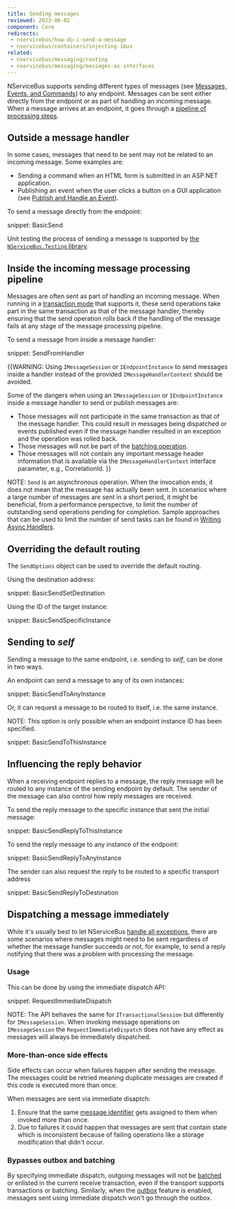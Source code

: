 ```yaml
---
title: Sending messages
reviewed: 2023-06-02
component: Core
redirects:
 - nservicebus/how-do-i-send-a-message
 - nservicebus/containers/injecting-ibus
related:
 - nservicebus/messaging/routing
 - nservicebus/messaging/messages-as-interfaces
---
```


NServiceBus supports sending different types of messages (see [Messages, Events, and Commands](messages-events-commands.md)) to any endpoint. Messages can be sent either directly from the endpoint or as part of handling an incoming message. When a message arrives at an endpoint, it goes through a [pipeline of processing steps](/nservicebus/pipeline/).

## Outside a message handler

In some cases, messages that need to be sent may not be related to an incoming message. Some examples are:

* Sending a command when an HTML form is submitted in an ASP.NET application.
* Publishing an event when the user clicks a button on a GUI application (see [Publish and Handle an Event](publish-subscribe/publish-handle-event.md)).

To send a message directly from the endpoint:

snippet: BasicSend

Unit testing the process of sending a message is supported by [the `NServiceBus.Testing` library](/nservicebus/testing/#testing-message-session-operations).

## Inside the incoming message processing pipeline

Messages are often sent as part of handling an incoming message. When running in a [transaction mode](/transports/transactions.md) that supports it, these send operations take part in the same transaction as that of the message handler, thereby ensuring that the send operation rolls back if the handling of the message fails at any stage of the message processing pipeline.

To send a message from inside a message handler:

snippet: SendFromHandler

{{WARNING: Using `IMessageSession` or `IEndpointInstance` to send messages inside a handler instead of the provided `IMessageHandlerContext` should be avoided.

Some of the dangers when using an `IMessageSession` or `IEndpointInstance` inside a message handler to send or publish messages are:

 * Those messages will not participate in the same transaction as that of the message handler. This could result in messages being dispatched or events published even if the message handler resulted in an exception and the operation was rolled back.
 * Those messages will not be part of the [batching operation](/nservicebus/messaging/batched-dispatch.md).
 * Those messages will not contain any important message header information that is available via the `IMessageHandlerContext` interface parameter, e.g., CorrelationId.
}}

NOTE: `Send` is an asynchronous operation. When the invocation ends, it does not mean that the message has actually been sent. In scenarios where a large number of messages are sent in a short period, it might be beneficial, from a performance perspective, to limit the number of outstanding send operations pending for completion. Sample approaches that can be used to limit the number of send tasks can be found in [Writing Async Handlers](/nservicebus/handlers/async-handlers.md#concurrency-large-amount-of-concurrent-message-operations).

## Overriding the default routing

The `SendOptions` object can be used to override the default routing.

Using the destination address:

snippet: BasicSendSetDestination

Using the ID of the target instance:

snippet: BasicSendSpecificInstance

## Sending to *self*

Sending a message to the same endpoint, i.e. sending to *self*, can be done in two ways.

An endpoint can send a message to any of its own instances:

snippet: BasicSendToAnyInstance

Or, it can request a message to be routed to itself, i.e. the same instance.

NOTE: This option is only possible when an endpoint instance ID has been specified.

snippet: BasicSendToThisInstance

## Influencing the reply behavior

When a receiving endpoint replies to a message, the reply message will be routed to any instance of the sending endpoint by default. The sender of the message can also control how reply messages are received. 

To send the reply message to the specific instance that sent the initial message:

snippet: BasicSendReplyToThisInstance

To send the reply message to any instance of the endpoint:

snippet: BasicSendReplyToAnyInstance

The sender can also request the reply to be routed to a specific transport address

snippet: BasicSendReplyToDestination

## Dispatching a message immediately

While it's usually best to let NServiceBus [handle all exceptions](/nservicebus/recoverability/), there are some scenarios where messages might need to be sent regardless of whether the message handler succeeds or not, for example, to send a reply notifying that there was a problem with processing the message.

### Usage

This can be done by using the immediate dispatch API:

snippet: RequestImmediateDispatch

NOTE: The API behaves the same for `ITransactionalSession` but differently for `IMessageSession`. When invoking message operations on `IMessageSession` the `RequestImmediateDispatch` does not have any effect as messages will always be immediately dispatched.

### More-than-once side effects

Side effects can occur when failures happen after sending the message. The messages could be retried meaning duplicate messages are created if this code is executed more than once.

When messages are sent via immediate disaptch:

1. Ensure that the same [message identifier](/nservicebus/messaging/message-identity.md) gets assigned to them when invoked more than once.
2. Due to failures it could happen that messages are sent that contain state which is inconsistent because of failing operations like a storage modification that didn't occur.

### Bypasses outbox and batching

By specifying immediate dispatch, outgoing messages will not be [batched](/nservicebus/messaging/batched-dispatch.md) or enlisted in the current receive transaction, even if the transport supports transactions or batching. Similarly, when the [outbox](/nservicebus/outbox/) feature is enabled, messages sent using immediate dispatch won't go through the outbox.
